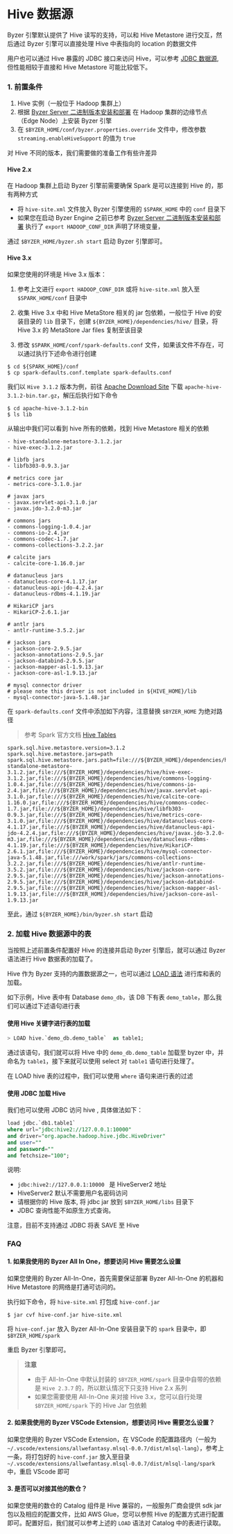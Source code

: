 # Hive 数据源

Byzer 引擎默认提供了 Hive 读写的支持，可以和 Hive Metastore 进行交互，然后通过 Byzer 引擎可以直接处理 Hive 中表指向的 location 的数据文件

用户也可以通过 Hive 暴露的 JDBC 接口来访问 Hive，可以参考 [JDBC 数据源](/byzer-lang/zh-cn/datasource/jdbc/jdbc.md), 但性能相较于直接和 Hive Metastore 可能比较低下。

### 1. 前置条件

1. Hive 实例（一般位于 Hadoop 集群上）
2. 根据 [Byzer Server 二进制版本安装和部署](/byzer-lang/zh-cn/installation/server/binary-installation.md) 在 Hadoop 集群的边缘节点（Edge Node）上安装 Byzer 引擎
3. 在 `$BYZER_HOME/conf/byzer.properties.override` 文件中，修改参数 `streaming.enableHiveSupport` 的值为 `true`

对 Hive 不同的版本，我们需要做的准备工作有些许差异

#### Hive 2.x

在 Hadoop 集群上启动 Byzer 引擎前需要确保 Spark 是可以连接到 Hive 的，那有两种方式
- 将 `hive-site.xml` 文件放入 Byzer 引擎使用的 `$SPARK_HOME` 中的 `conf` 目录下
- 如果您在启动 Byzer Engine 之前已参考 [Byzer Server 二进制版本安装和部署](/byzer-lang/zh-cn/installation/server/binary-installation.md) 执行了 `export HADOOP_CONF_DIR` 声明了环境变量，


通过 `$BYZER_HOME/byzer.sh start` 启动 Byzer 引擎即可。



#### Hive 3.x

如果您使用的环境是 Hive 3.x 版本：

1. 参考上文进行 `export HADOOP_CONF_DIR` 或将 `hive-site.xml` 放入至 `$SPARK_HOME/conf` 目录中


2. 收集 Hive 3.x 中和 Hive MetaStore 相关的 jar 包依赖，一般位于 Hive 的安装目录的 `lib` 目录下，创建 `${BYZER_HOME}/dependencies/hive/` 目录，将 Hive 3.x 的 MetaStore Jar files 复制至该目录


3. 修改 `$SPARK_HOME/conf/spark-defaults.conf` 文件，如果该文件不存在，可以通过执行下述命令进行创建

```shell
$ cd ${SPARK_HOME}/conf
$ cp spark-defaults.conf.template spark-defaults.conf
```

我们以 `Hive 3.1.2` 版本为例，前往 [Apache Download Site](https://downloads.apache.org/hive/hive-3.1.2/) 下载 `apache-hive-3.1.2-bin.tar.gz`，解压后执行如下命令

```shell
$ cd apache-hive-3.1.2-bin
$ ls lib
```
从输出中我们可以看到 hive 所有的依赖，找到 Hive Metastore 相关的依赖

```shell
- hive-standalone-metastore-3.1.2.jar
- hive-exec-3.1.2.jar

# libfb jars
- libfb303-0.9.3.jar

# metrics core jar
- metrics-core-3.1.0.jar

# javax jars
- javax.servlet-api-3.1.0.jar
- javax.jdo-3.2.0-m3.jar

# commons jars
- commons-logging-1.0.4.jar
- commons-io-2.4.jar
- commons-codec-1.7.jar
- commons-collections-3.2.2.jar

# calcite jars
- calcite-core-1.16.0.jar

# datanucleus jars
- datanucleus-core-4.1.17.jar
- datanucleus-api-jdo-4.2.4.jar
- datanucleus-rdbms-4.1.19.jar

# HikariCP jars
- HikariCP-2.6.1.jar

# antlr jars
- antlr-runtime-3.5.2.jar

# jackson jars
- jackson-core-2.9.5.jar
- jackson-annotations-2.9.5.jar
- jackson-databind-2.9.5.jar
- jackson-mapper-asl-1.9.13.jar
- jackson-core-asl-1.9.13.jar

# mysql connector driver
# please note this driver is not included in ${HIVE_HOME}/lib
- mysql-connector-java-5.1.48.jar
```

在 `spark-defaults.conf` 文件中添加如下内容，注意替换 `$BYZER_HOME` 为绝对路径
> 参考 Spark 官方文档 [Hive Tables](https://spark.apache.org/docs/latest/sql-data-sources-hive-tables.html)

```properties
spark.sql.hive.metastore.version=3.1.2
spark.sql.hive.metastore.jars=path
spark.sql.hive.metastore.jars.path=file:///${BYZER_HOME}/dependencies/hive/hive-standalone-metastore-3.1.2.jar,file:///${BYZER_HOME}/dependencies/hive/hive-exec-3.1.2.jar,file:///${BYZER_HOME}/dependencies/hive/commons-logging-1.0.4.jar,file:///${BYZER_HOME}/dependencies/hive/commons-io-2.4.jar,file:///${BYZER_HOME}/dependencies/hive/javax.servlet-api-3.1.0.jar,file:///${BYZER_HOME}/dependencies/hive/calcite-core-1.16.0.jar,file:///${BYZER_HOME}/dependencies/hive/commons-codec-1.7.jar,file:///${BYZER_HOME}/dependencies/hive/libfb303-0.9.3.jar,file:///${BYZER_HOME}/dependencies/hive/metrics-core-3.1.0.jar,file:///${BYZER_HOME}/dependencies/hive/datanucleus-core-4.1.17.jar,file:///${BYZER_HOME}/dependencies/hive/datanucleus-api-jdo-4.2.4.jar,file:///${BYZER_HOME}/dependencies/hive/javax.jdo-3.2.0-m3.jar,file:///${BYZER_HOME}/dependencies/hive/datanucleus-rdbms-4.1.19.jar,file:///${BYZER_HOME}/dependencies/hive/HikariCP-2.6.1.jar,file:///${BYZER_HOME}/dependencies/hive/mysql-connector-java-5.1.48.jar,file:///work/spark/jars/commons-collections-3.2.2.jar,file:///${BYZER_HOME}/dependencies/hive/antlr-runtime-3.5.2.jar,file:///${BYZER_HOME}/dependencies/hive/jackson-core-2.9.5.jar,file:///${BYZER_HOME}/dependencies/hive/jackson-annotations-2.9.5.jar,file:///${BYZER_HOME}/dependencies/hive/jackson-databind-2.9.5.jar,file:///${BYZER_HOME}/dependencies/hive/jackson-mapper-asl-1.9.13.jar,file:///${BYZER_HOME}/dependencies/hive/jackson-core-asl-1.9.13.jar
```

至此，通过 `${BYZER_HOME}/bin/byzer.sh start` 启动

### 2. 加载 Hive 数据源中的表

当按照上述前置条件配置好 Hive 的连接并启动 Byzer 引擎后，就可以通过 Byzer 语法进行 Hive 数据表的加载了。

Hive 作为 Byzer 支持的内置数据源之一，也可以通过 [LOAD 语法](/byzer-lang/zh-cn/grammar/load.md) 进行库和表的加载。

如下示例，Hive 表中有 Database `demo_db`，该 DB 下有表 `demo_table`，那么我们可以通过下述语句进行表 


#### 使用 Hive 关键字进行表的加载


```sql
> LOAD hive.`demo_db.demo_table`  as table1;
```
通过该语句，我们就可以将 Hive 中的 `demo_db.demo_table` 加载至 byzer 中，并命名为 `table1`，接下来就可以使用 select 对 `table1` 语句进行处理了。


在 LOAD hive 表的过程中，我们可以使用 `where` 语句来进行表的过滤


#### 使用 JDBC 加载 Hive

我们也可以使用 JDBC 访问 hive , 具体做法如下：

```sql
load jdbc.`db1.table1` 
where url="jdbc:hive2://127.0.0.1:10000"
and driver="org.apache.hadoop.hive.jdbc.HiveDriver"
and user="" 
and password="" 
and fetchsize="100";
```

说明:
- `jdbc:hive2://127.0.0.1:10000 ` 是 HiveServer2 地址
- HiveServer2 默认不需要用户名密码访问
- 请根据你的 Hive 版本, 将 jdbc jar 放到 `$BYZER_HOME/libs` 目录下
- JDBC 查询性能不如原生方式查询。


注意，目前不支持通过 JDBC 将表 SAVE 至 Hive


### FAQ

#### 1. 如果我使用的 Byzer All In One，想要访问 Hive 需要怎么设置

如果您使用的 Byzer All-In-One，首先需要保证部署 Byzer All-In-One 的机器和 Hive Metastore 的网络是打通可访问的。

执行如下命令，将 `hive-site.xml` 打包成 `hive-conf.jar`

```shell
$ jar cvf hive-conf.jar hive-site.xml
```
将 `hive-conf.jar` 放入 Byzer All-In-One 安装目录下的 `spark` 目录中，即 `$BYZER_HOME/spark`

重启 Byzer 引擎即可。

> **注意**
> - 由于 All-In-One 中默认封装的 `$BYZER_HOME/spark` 目录中自带的依赖是 `Hive 2.3.7` 的，所以默认情况下只支持 Hive 2.x 系列
> - 如果您需要使用 All-In-One 来对接 Hive 3.x，您可以自行处理 `$BYZER_HOME/spark` 下的 Hive Jar 包依赖



#### 2. 如果我使用的 Byzer VSCode Extension，想要访问 Hive 需要怎么设置？

如果您使用的 Byzer VSCode Extension，在 VSCode 的配置路径内（一般为 `~/.vscode/extensions/allwefantasy.mlsql-0.0.7/dist/mlsql-lang`），参考上一条，将打包好的 `hive-conf.jar` 放入至目录 `~/.vscode/extensions/allwefantasy.mlsql-0.0.7/dist/mlsql-lang/spark` 中，重启 VScode 即可

#### 3. 是否可以对接其他的数仓？
如果您使用的数仓的 Catalog 组件是 Hive 兼容的，一般服务厂商会提供 sdk jar 包以及相应的配置文件，比如 AWS Glue，您可以参照 Hive 的配置方式进行配置即可。配置好后，我们就可以参考上述的 `LOAD` 语法对 Catalog 中的表进行读取。
